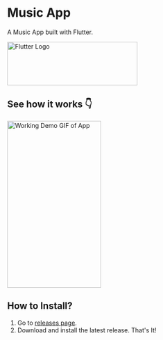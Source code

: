 # Music App

A Music App built with Flutter.

<img src = "https://upload.wikimedia.org/wikipedia/commons/1/17/Google-flutter-logo.png" width= "300" height= "100" alt = "Flutter Logo"/>

## See how it works 👇

<img src = "https://user-images.githubusercontent.com/50130301/100520706-3e642180-31c5-11eb-8fb3-b104abec369a.gif" height = "384" width = "216" alt = "Working Demo GIF of App"/>



## How to Install?

1. Go to [releases page](https://github.com/sagar-monga/music-app/releases).
2. Download and install the latest release.
That's It!
